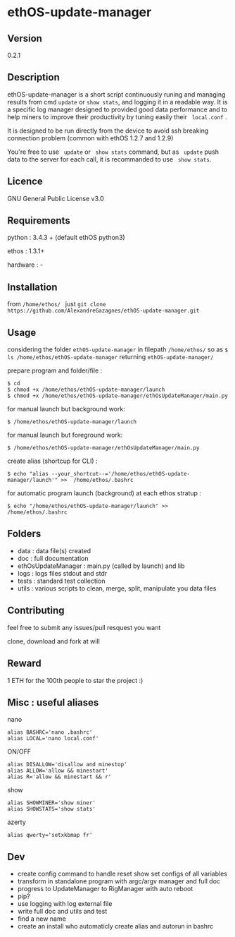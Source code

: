 # ethOS-update-manager
<p>
  
## Version
0.2.1 
<p><p>

## Description

ethOS-update-manager is a short script continuously runing and managing results from cmd ``` update ``` or ``` show stats ```, and logging it in a readable way. It is a specific log manager designed to provided good data performance and to help miners to improve their productivity by tuning easily their ``` local.conf``` .

It is designed to be run directly from the device to avoid ssh breaking connection problem (common with ethOS 1.2.7 and 1.2.9)

You're free to use ``` update```  or ``` show stats```  command, but as ``` update```  push data to the server for each call, it is recommanded to use ``` show stats```.

<p><p>

## Licence

GNU General Public License v3.0
<p><p>

##  Requirements

python :   3.4.3 + (default ethOS python3)<p>
ethos :    1.3.1+ <p>
hardware : -
<p><p>

##  Installation
from ```/home/ethos/ ``` just ```git clone https://github.com/AlexandreGazagnes/ethOS-update-manager.git```
<p><p>

## Usage

considering the folder ``` ethOS-update-manager ``` in filepath ``` /home/ethos/ ```
so as ``` $ ls /home/ethos/ethOS-update-manager ``` returning ``` ethOS-update-manager/ ``` 

prepare program and folder/file : 
```
$ cd
$ chmod +x /home/ethos/ethOS-update-manager/launch
$ chmod +x /home/ethos/ethOS-update-manager/ethOsUpdateManager/main.py
```

for manual launch but background work: 
```
$ /home/ethos/ethOS-update-manager/launch
```

for manual launch but foreground work: 
```
$ /home/ethos/ethOS-update-manager/ethOsUpdateManager/main.py
```


create alias (shortcup for CLI) : 
```
$ echo "alias --your_shortcut--='/home/ethos/ethOS-update-manager/launch'" >>  /home/ethos/.bashrc
```

for automatic program launch (background) at each ethos stratup : 
```
$ echo "/home/ethos/ethOS-update-manager/launch" >> /home/ethos/.bashrc
```
<p><p>

## Folders
* data :                data file(s) created
* doc :                 full documentation 
* ethOsUpdateManager :  main.py (called by launch) and lib
* logs :                logs files stdout and stdr
* tests :               standard test collection
* utils :               various scripts to clean, merge, split, manipulate you data files

## Contributing
feel free to submit any issues/pull resquest you want <p>
clone, download and fork at will 
<p><p>
  
## Reward

1 ETH for the 100th people to star the project :) 
<p><p>
  
##  Misc : useful aliases

nano
```
alias BASHRC='nano .bashrc'
alias LOCAL='nano local.conf'
```

ON/OFF
```
alias DISALLOW='disallow and minestop'
alias ALLOW='allow && minestart'
alias R='allow && minestart && r'
```

show
```
alias SHOWMINER='show miner'
alias SHOWSTATS='show stats'
```

azerty
```
alias qwerty='setxkbmap fr'
```

## Dev
* create config command to handle reset show set configs of all variables
* transform in standalone program with argc/argv manager and full doc
* progress to UpdateManager to RigManager with auto reboot 
* pip?
* use logging with log external file
* write full doc and utils and test
* find a new name 
* create an install who automaticly create alias and autorun in bashrc
